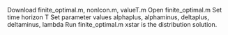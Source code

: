 Download finite_optimal.m, nonlcon.m, valueT.m
Open finite_optimal.m
Set time horizon T
Set parameter values alphaplus, alphaminus, deltaplus, deltaminus, lambda
Run finite_optimal.m
xstar is the distribution solution.

